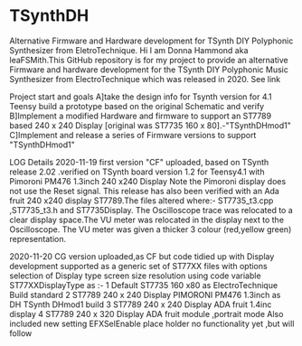 # TSynthDH
Alternative Firmware and Hardware development for TSynth DIY Polyphonic Synthesizer from EletroTechnique.
Hi I am Donna Hammond aka leaFSMith.This GitHub repository is for my project to provide an alternative Firmware and hardware 
development for the TSynth DIY Polyphonic Music Synthesizer from ElectroTechnique which was released in 2020.
See link

Project start and goals
A]take the design info for Tsynth version for 4.1 Teensy build a prototype based on the original Schematic and verify
B]Implement a modified  Hardware and firmware to support an ST7789 based 240 x 240 Display [original was ST7735 160 x 80].-"TSynthDHmod1"
C]Implement and release a series of Firmware versions to support "TSynthDHmod1"

LOG Details
2020-11-19 first version "CF" uploaded, based on TSynth release 2.02 .verified on TSynth board version 1.2 for Teensy4.1 with Pimoroni PM476 1.3inch 240 x240 Display 
Note the Pimoroni display does not use the Reset signal. This release has also been verified with an Ada fruit 240 x240 display ST7789.The files altered where:-
ST7735_t3.cpp ,ST7735_t3.h and ST7735Display. The Oscilloscope trace was relocated to a clear display space.The VU meter was relocated in the display next to the Oscilloscope. The VU meter was given a thicker 3 colour (red,yellow green) representation.

2020-11-20 CG version uploaded,as CF but code tidied up with Display development supported as a generic set of ST77XX files with options selection of Display type screen size resolution using code variable
 ST77XXDisplayType as :-
1  Default ST7735 160 x80 as ElectroTechnique Build standard 
2  ST7789 240 x 240 Display PIMORONI PM476 1.3inch as DH TSynth DHmod1 build
3  ST7789 240 x 240 Display ADA fruit 1.4inc display 
4  ST7789 240 x 320 Display ADA fruit module  ,portrait mode
Also included new setting EFXSelEnable place holder no functionality yet ,but will follow

